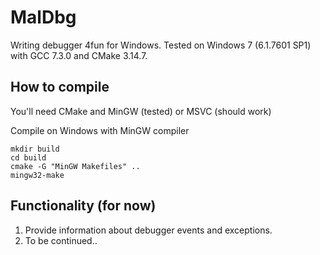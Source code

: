 # MalDbg

Writing debugger 4fun for Windows.
Tested on Windows 7 (6.1.7601 SP1) with GCC 7.3.0 and CMake 3.14.7.

## How to compile
You'll need CMake and MinGW (tested) or MSVC (should work)

Compile on Windows with MinGW compiler

```
mkdir build
cd build
cmake -G "MinGW Makefiles" ..
mingw32-make
```

## Functionality (for now)

1. Provide information about debugger events and exceptions. 
2. To be continued..
